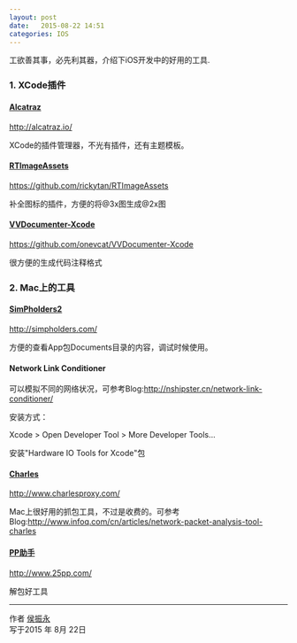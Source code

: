 ```yaml
---
layout: post
date:   2015-08-22 14:51
categories: IOS
---
```


工欲善其事，必先利其器，介绍下iOS开发中的好用的工具.

### 1. XCode插件


#### [Alcatraz](http://alcatraz.io/)

http://alcatraz.io/

XCode的插件管理器，不光有插件，还有主题模板。



#### [RTImageAssets](https://github.com/rickytan/RTImageAssets)

https://github.com/rickytan/RTImageAssets

补全图标的插件，方便的将@3x图生成@2x图


#### [VVDocumenter-Xcode](https://github.com/onevcat/VVDocumenter-Xcode)

https://github.com/onevcat/VVDocumenter-Xcode

很方便的生成代码注释格式



### 2. Mac上的工具


#### [SimPholders2](http://simpholders.com/)

http://simpholders.com/

方便的查看App包Documents目录的内容，调试时候使用。


#### Network Link Conditioner

可以模拟不同的网络状况，可参考Blog:http://nshipster.cn/network-link-conditioner/

安装方式：

Xcode > Open Developer Tool > More Developer Tools...

安装"Hardware IO Tools for Xcode"包


#### [Charles](http://www.charlesproxy.com/)

http://www.charlesproxy.com/

Mac上很好用的抓包工具，不过是收费的。可参考Blog:http://www.infoq.com/cn/articles/network-packet-analysis-tool-charles


#### [PP助手](http://www.25pp.com/)

http://www.25pp.com/

解包好工具


------

作者 [侯振永][1]     
写于2015 年 8月 22日

[1]: https://zhenyonghou.github.io/